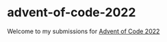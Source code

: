 # advent-of-code-2022
Welcome to my submissions for [Advent of Code 2022](https://adventofcode.com/)
